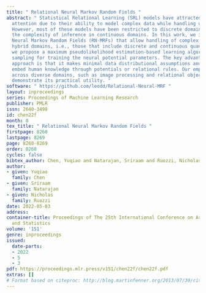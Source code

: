 ```yaml
---
title: " Relational Neural Markov Random Fields "
abstract: " Statistical Relational Learning (SRL) models have attracted significant
  attention due to their ability to model complex data while handling uncertainty.
  However, most of these models have been restricted to discrete domains owing to
  the complexity of inference in continuous domains. In this work, we introduce Relational
  Neural Markov Random Fields (RN-MRFs) that allow handling of complex relational
  hybrid domains, i.e., those that include discrete and continuous quantities, and
  we propose a maximum pseudolikelihood estimation-based learning algorithm with importance
  sampling for training the neural potential parameters. The key advantage of our
  approach is that it makes minimal data distributional assumptions and can seamlessly
  embed human knowledge through potentials or relational rules. Our empirical evaluations
  across diverse domains, such as image processing and relational object mapping,
  demonstrate its practical utility. "
software: " https://github.com/leodd/Relational-Neural-MRF "
layout: inproceedings
series: Proceedings of Machine Learning Research
publisher: PMLR
issn: 2640-3498
id: chen22f
month: 0
tex_title: " Relational Neural Markov Random Fields "
firstpage: 8260
lastpage: 8269
page: 8260-8269
order: 8260
cycles: false
bibtex_author: Chen, Yuqiao and Natarajan, Sriraam and Ruozzi, Nicholas
author:
- given: Yuqiao
  family: Chen
- given: Sriraam
  family: Natarajan
- given: Nicholas
  family: Ruozzi
date: 2022-05-03
address:
container-title: Proceedings of The 25th International Conference on Artificial Intelligence
  and Statistics
volume: '151'
genre: inproceedings
issued:
  date-parts:
  - 2022
  - 5
  - 3
pdf: https://proceedings.mlr.press/v151/chen22f/chen22f.pdf
extras: []
# Format based on citeproc: http://blog.martinfenner.org/2013/07/30/citeproc-yaml-for-bibliographies/
---
```

